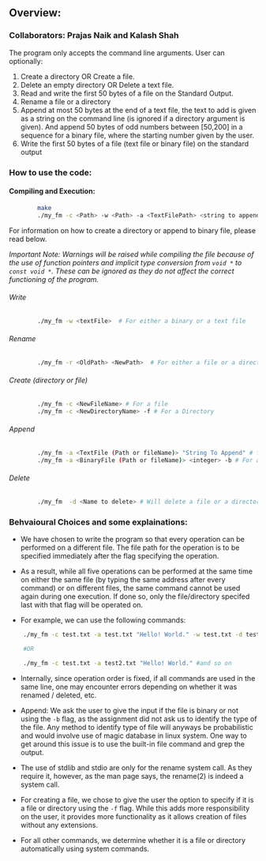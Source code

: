 
## Overview:

### Collaborators: Prajas Naik and Kalash Shah
The program only accepts the command line arguments. 
User can optionally: 
1. Create a directory OR Create a file.
2. Delete an empty directory OR Delete a text file.
3. Read and write the first 50 bytes of a file on the Standard Output.
4. Rename a file or a directory
5. Append at most 50 bytes at the end of a text file, the text to add is given as a string on the command line (is ignored if a directory argument is given). And append 50 bytes of odd numbers between [50,200] in a sequence for a binary file, where the starting number given by the user.
6. Write the first 50 bytes of a file (text file or binary file) on the standard output



### How to use the code:

#### Compiling and Execution:

```Bash
        make
        ./my_fm -c <Path> -w <Path> -a <TextFilePath> <string to append> -r <OldPath> <NewPath> -d <Path>
``` 

For information on how to create a directory or append to binary file, please read below.

_Important Note: Warnings will be raised while compiling the file because of the use of function pointers and implicit type conversion from `void *` to `const void *`. These can be ignored as they do not affect the correct functioning of the program._

###### Write
```Bash
        ./my_fm -w <textFile>  # For either a binary or a text file
```
###### Rename
```Bash
        ./my_fm -r <OldPath> <NewPath>  # For either a file or a directory 
```
###### Create (directory or file)
```Bash
        ./my_fm -c <NewFileName> # For a file
        ./my_fm -c <NewDirectoryName> -f # For a Directory
```
###### Append
```Bash
        ./my_fm -a <TextFile (Path or fileName)> "String To Append" # for a text file
        ./my_fm -a <BinaryFile (Path or fileName)> <integer> -b # For a binary file
```
###### Delete
```Bash
        ./my_fm  -d <Name to delete> # Will delete a file or a directory, can take a path as an input or relative path.  
```


### Behvaioural Choices and some explainations:
* We have chosen to write the program so that every operation can be performed on a different file. The file path for the operation is to be specified immediately after the flag specifying the operation. 
* As a result, while all five operations can be performed at the same time on either the same file (by typing the same address after every command) or on different files, the same command cannot be used again during one execution. If done so, only the file/directory specifed last with that flag will be operated on.

* For example, we can use the following commands:
```Bash
    ./my_fm -c test.txt -a test.txt "Hello! World." -w test.txt -d test.txt

    #OR

    ./my_fm -c test.txt -a test2.txt "Hello! World." #and so on

```
* Internally, since operation order is fixed, if all commands are used in the same line, one may encounter errors depending on whether it was renamed / deleted, etc.

* Append: We ask the user to give the input if the file is binary or not using the `-b` flag, as the assignment did not ask us to identify the type of the file. Any method to identify type of file will anyways be probabilistic and would involve use of magic database in linux system. One way to get around this issue is to use the built-in file command and grep the output.
        
* The use of stdlib and stdio are only for the rename system call. As they require it, however, as the man page says, the rename(2) is indeed a system call.
* For creating a file, we chose to give the user the option to specify if it is a file or directory using the `-f` flag. While this adds more responsibility on the user, it provides more functionality as it allows creation of files without any extensions. 
* For all other commands, we determine whether it is a file or directory automatically using system commands.


